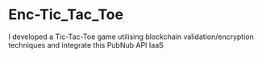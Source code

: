 # Enc-Tic_Tac_Toe
I developed a Tic-Tac-Toe game utilising blockchain validation/encryption techniques and integrate this PubNub API IaaS 
